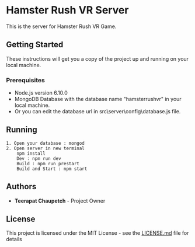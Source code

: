 # Hamster Rush VR Server
This is the server for Hamster Rush VR Game.

## Getting Started

These instructions will get you a copy of the project up and running on your local machine. 

### Prerequisites

* Node.js version 6.10.0
* MongoDB Database with the database name "hamsterrushvr" in your local machine.
* Or you can edit the database url in src\server\config\database.js file.

## Running
```
1. Open your database : mongod
2. Open server in new terminal
    npm install
    Dev : npm run dev
    Build : npm run prestart
    Build and Start : npm start
```

## Authors

* **Teerapat Chaupetch** - Project Owner

## License

This project is licensed under the MIT License - see the [LICENSE.md](LICENSE.md) file for details